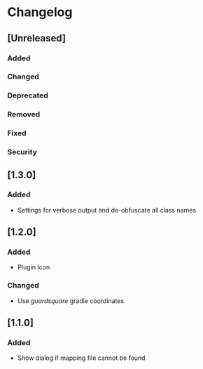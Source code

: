 # Changelog

## [Unreleased]
### Added

### Changed

### Deprecated

### Removed

### Fixed

### Security
## [1.3.0]
### Added
- Settings for verbose output and de-obfuscate all class names
## [1.2.0]
### Added
- Plugin Icon
### Changed
- Use _guardsquare_ gradle coordinates
## [1.1.0]
### Added
- Show dialog if mapping file cannot be found

